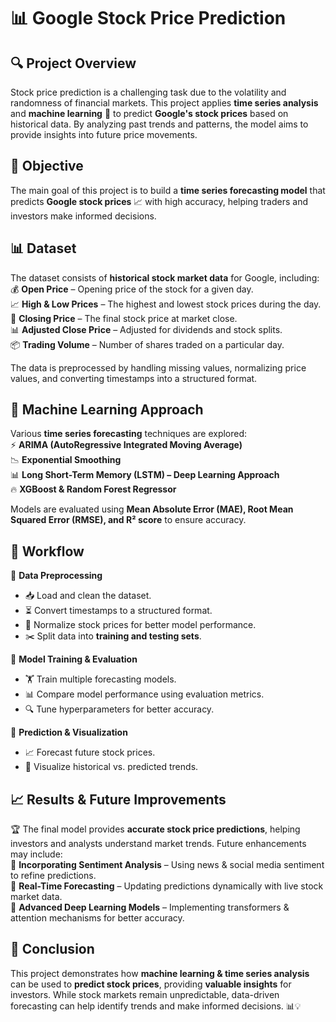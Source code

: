 
# 📊 **Google Stock Price Prediction**  

## 🔍 **Project Overview**  
Stock price prediction is a challenging task due to the volatility and randomness of financial markets. This project applies **time series analysis** and **machine learning** 🤖 to predict **Google's stock prices** based on historical data. By analyzing past trends and patterns, the model aims to provide insights into future price movements.  

## 🎯 **Objective**  
The main goal of this project is to build a **time series forecasting model** that predicts **Google stock prices** 📈 with high accuracy, helping traders and investors make informed decisions.  

## 📊 **Dataset**  
The dataset consists of **historical stock market data** for Google, including:  
💰 **Open Price** – Opening price of the stock for a given day.  
📈 **High & Low Prices** – The highest and lowest stock prices during the day.  
🔻 **Closing Price** – The final stock price at market close.  
📊 **Adjusted Close Price** – Adjusted for dividends and stock splits.  
📦 **Trading Volume** – Number of shares traded on a particular day.  

The data is preprocessed by handling missing values, normalizing price values, and converting timestamps into a structured format.  

## 🧠 **Machine Learning Approach**  
Various **time series forecasting** techniques are explored:  
⚡ **ARIMA (AutoRegressive Integrated Moving Average)**  
📉 **Exponential Smoothing**  
📊 **Long Short-Term Memory (LSTM) – Deep Learning Approach**  
🔥 **XGBoost & Random Forest Regressor**  

Models are evaluated using **Mean Absolute Error (MAE), Root Mean Squared Error (RMSE), and R² score** to ensure accuracy.  

## 🔄 **Workflow**  
🔹 **Data Preprocessing**  
   - 📥 Load and clean the dataset.  
   - ⏳ Convert timestamps to a structured format.  
   - 📏 Normalize stock prices for better model performance.  
   - ✂️ Split data into **training and testing sets**.  

🔹 **Model Training & Evaluation**  
   - 🏋️ Train multiple forecasting models.  
   - 📊 Compare model performance using evaluation metrics.  
   - 🔍 Tune hyperparameters for better accuracy.  

🔹 **Prediction & Visualization**  
   - 📈 Forecast future stock prices.  
   - 📌 Visualize historical vs. predicted trends.  

## 📈 **Results & Future Improvements**  
🏆 The final model provides **accurate stock price predictions**, helping investors and analysts understand market trends. Future enhancements may include:  
🔹 **Incorporating Sentiment Analysis** – Using news & social media sentiment to refine predictions.  
🔹 **Real-Time Forecasting** – Updating predictions dynamically with live stock market data.  
🔹 **Advanced Deep Learning Models** – Implementing transformers & attention mechanisms for better accuracy.  

## 🚀 **Conclusion**  
This project demonstrates how **machine learning & time series analysis** can be used to **predict stock prices**, providing **valuable insights** for investors. While stock markets remain unpredictable, data-driven forecasting can help identify trends and make informed decisions. 📊💡  

